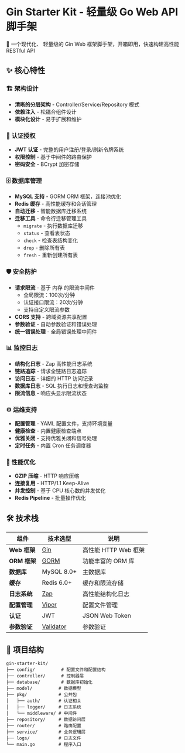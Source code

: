# Gin Starter Kit - 轻量级 Go Web API 脚手架

🚀 一个现代化、 轻量级的 Gin Web 框架脚手架，开箱即用，快速构建高性能 RESTful API

## ✨ 核心特性

### 🏗️ **架构设计**
- **清晰的分层架构** - Controller/Service/Repository 模式
- **依赖注入** - 松耦合组件设计
- **模块化设计** - 易于扩展和维护

### 🔐 **认证授权**
- **JWT 认证** - 完整的用户注册/登录/刷新令牌系统
- **权限控制** - 基于中间件的路由保护
- **密码安全** - BCrypt 加密存储

### 🗄️ **数据库管理**
- **MySQL 支持** - GORM ORM 框架，连接池优化
- **Redis 缓存** - 高性能缓存和会话管理
- **自动迁移** - 智能数据库迁移系统
- **迁移工具** - 命令行迁移管理工具
  - `migrate` - 执行数据库迁移
  - `status` - 查看表状态
  - `check` - 检查表结构变化
  - `drop` - 删除所有表
  - `fresh` - 重新创建所有表

### 🛡️ **安全防护**
- **请求限流** - 基于 内存 的限流中间件
  - 全局限流：100次/分钟
  - 认证接口限流：20次/分钟
  - 支持自定义限流参数
- **CORS 支持** - 跨域资源共享配置
- **参数验证** - 自动参数验证和错误处理
- **统一错误处理** - 全局错误处理中间件

### 📊 **监控日志**
- **结构化日志** - Zap 高性能日志系统
- **链路追踪** - 请求全链路日志追踪
- **访问日志** - 详细的 HTTP 访问记录
- **数据库日志** - SQL 执行日志和慢查询监控
- **限流信息** - 响应头显示限流状态

### ⚙️ **运维支持**
- **配置管理** - YAML 配置文件，支持环境变量
- **健康检查** - 内置健康检查端点
- **优雅关闭** - 支持优雅关闭和信号处理
- **定时任务** - 内置 Cron 任务调度器

### 🚀 **性能优化**
- **GZIP 压缩** - HTTP 响应压缩
- **连接复用** - HTTP/1.1 Keep-Alive
- **并发控制** - 基于 CPU 核心数的并发优化
- **Redis Pipeline** - 批量操作优化

## 🛠️ 技术栈

| 组件 | 技术选型 | 说明 |
|------|----------|------|
| **Web 框架** | [Gin](https://github.com/gin-gonic/gin) | 高性能 HTTP Web 框架 |
| **ORM 框架** | [GORM](https://gorm.io/) | 功能丰富的 ORM 库 |
| **数据库** | MySQL 8.0+ | 主数据库 |
| **缓存** | Redis 6.0+ | 缓存和限流存储 |
| **日志系统** | [Zap](https://github.com/uber-go/zap) | 高性能结构化日志 |
| **配置管理** | [Viper](https://github.com/spf13/viper) | 配置文件管理 |
| **认证** | JWT | JSON Web Token |
| **参数验证** | [Validator](https://github.com/go-playground/validator) | 参数验证 |

## 📁 项目结构
```
gin-starter-kit/
├── config/          # 配置文件和配置结构
├── controller/      # 控制器层
├── database/        # 数据库初始化
├── model/          # 数据模型
├── pkg/            # 公共包
│   ├── auth/       # 认证相关
│   ├── logger/     # 日志系统
│   └── middleware/ # 中间件
├── repository/     # 数据访问层
├── router/         # 路由配置
├── service/        # 业务逻辑层
├── logs/           # 日志文件
└── main.go         # 程序入口
```
